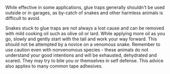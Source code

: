 While effective in some applications, glue traps generally shouldn't be used outside or in garages, as by-catch of snakes and other harmless animals is difficult to avoid.

Snakes stuck to glue traps are not always a lost cause and can be removed with mild cooking oil such as olive oil or lard. While applying more oil as you go, slowly and gently start with the tail and work your way forward. This should not be attempted by a novice on a venomous snake. Remember to use caution even with nonvenomous species - these animals do not understand your good intentions and will be exhausted, dehydrated and scared. They may try to bite you or themselves in self defense. This advice also applies to many common tape adhesives.
